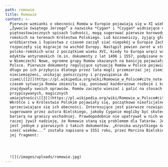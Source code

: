 ```yaml
---
path: romowie
title: Romowie
content: >-
  Pierwsze wzmianki o obecności Romów w Europie pojawiają się w XI wieku w
  „Żywocie świętego Jerzego” a nazwiska *Cygan* i *Czygan* widniejące na
  piętnastowiecznych spisach ludności, mogą sugerować pierwsze korowody wozów
  romskich na terenach Królestwa Polskiego. Lud koczowniczy, żyjący głównie z
  wróżbiarstwa i łupiestwa z czasem zaczął siać niepokój w Europie Zachodniej i
  rozpoczęły się migracje na wschód Europy. Nastąpił pewien zwrot w stosunkach
  polsko-romskich wraz z początkiem wieku XVI, kiedy to Europa wręcz wrzała od
  edyktów antyromskich (m.in. dokumenty z lat 1496 i 1557, podpisane na sejmach
  w Niemczech) Nowe, ogromne grupy Romów skazanych na banicję pojawiały się w
  Polsce. Pierwsze dokumenty regulujące sytuację Romów w Polsce pojawiają się
  długo po ich przybyciu dlatego przez lata mogli przemierzać jej ziemie
  nieciemiężeni, unikając pańszczyzny i przywiązania do
  ziemi\[[2]](https://pl.wikipedia.org/wiki/Romowie_w_Polsce#cite_note-:0-2). Z
  czasem sytuacja Romów zmieniła się, ponieważ każdorazowe rozboje i kradzieże
  znajdywały swoich oprawców. Romów zaczęto wieszać i palić na stosach za sprawą
  przypisywanych, magicznych
  umiejętności\[[3]](https://pl.wikipedia.org/wiki/Romowie_w_Polsce#cite_note-:1-3).
  Wkrótce i w Królestwie Polskim pojawiały się, początkowo nieoficjalne, pisma
  sprzeciwiające się ich obecności. Interesujące jest pierwsze rozwiązanie
  sugerowane przez autora Bielskiego, jakoby Cyganie mogliby być skuteczną
  barierą na granicy wschodniej. Prawdopodobnie nie upatrywał w nich wojów, a
  raczej żywił nadzieję, że Romowie staną się problemem dla Tatarów. Jego dzieło
  jest jednym z pierwszych z takich dokumentów. „Kronika wszystkiego świata na
  sześć wieków...” została napisana w 1551 roku, przez Marcina Bielskiego, a oto
  jej fragment:




  ![](/images/uploads/romowie.jpg)
---
```

